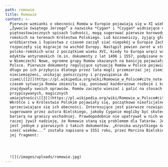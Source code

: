 ```yaml
---
path: romowie
title: Romowie
content: >-
  Pierwsze wzmianki o obecności Romów w Europie pojawiają się w XI wieku w
  „Żywocie świętego Jerzego” a nazwiska *Cygan* i *Czygan* widniejące na
  piętnastowiecznych spisach ludności, mogą sugerować pierwsze korowody wozów
  romskich na terenach Królestwa Polskiego. Lud koczowniczy, żyjący głównie z
  wróżbiarstwa i łupiestwa z czasem zaczął siać niepokój w Europie Zachodniej i
  rozpoczęły się migracje na wschód Europy. Nastąpił pewien zwrot w stosunkach
  polsko-romskich wraz z początkiem wieku XVI, kiedy to Europa wręcz wrzała od
  edyktów antyromskich (m.in. dokumenty z lat 1496 i 1557, podpisane na sejmach
  w Niemczech) Nowe, ogromne grupy Romów skazanych na banicję pojawiały się w
  Polsce. Pierwsze dokumenty regulujące sytuację Romów w Polsce pojawiają się
  długo po ich przybyciu dlatego przez lata mogli przemierzać jej ziemie
  nieciemiężeni, unikając pańszczyzny i przywiązania do
  ziemi\[[2]](https://pl.wikipedia.org/wiki/Romowie_w_Polsce#cite_note-:0-2). Z
  czasem sytuacja Romów zmieniła się, ponieważ każdorazowe rozboje i kradzieże
  znajdywały swoich oprawców. Romów zaczęto wieszać i palić na stosach za sprawą
  przypisywanych, magicznych
  umiejętności\[[3]](https://pl.wikipedia.org/wiki/Romowie_w_Polsce#cite_note-:1-3).
  Wkrótce i w Królestwie Polskim pojawiały się, początkowo nieoficjalne, pisma
  sprzeciwiające się ich obecności. Interesujące jest pierwsze rozwiązanie
  sugerowane przez autora Bielskiego, jakoby Cyganie mogliby być skuteczną
  barierą na granicy wschodniej. Prawdopodobnie nie upatrywał w nich wojów, a
  raczej żywił nadzieję, że Romowie staną się problemem dla Tatarów. Jego dzieło
  jest jednym z pierwszych z takich dokumentów. „Kronika wszystkiego świata na
  sześć wieków...” została napisana w 1551 roku, przez Marcina Bielskiego, a oto
  jej fragment:




  ![](/images/uploads/romowie.jpg)
---
```

